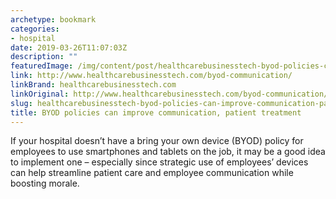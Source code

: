 ```yaml
---
archetype: bookmark
categories:
- hospital
date: 2019-03-26T11:07:03Z
description: ""
featuredImage: /img/content/post/healthcarebusinesstech-byod-policies-can-improve-communication-patient-treatment.jpg
link: http://www.healthcarebusinesstech.com/byod-communication/
linkBrand: healthcarebusinesstech.com
linkOriginal: http://www.healthcarebusinesstech.com/byod-communication/
slug: healthcarebusinesstech-byod-policies-can-improve-communication-patient-treatment
title: BYOD policies can improve communication, patient treatment
---
```

If your hospital doesn’t have a bring your own device (BYOD) policy for employees to use smartphones and tablets on the job, it may be a good idea to implement one – especially since strategic use of employees’ devices can help streamline patient care and employee communication while boosting morale. 


